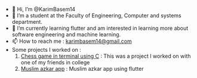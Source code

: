 - 👋 Hi, I’m @KarimBasem14
- 👀 I’m a student at the Faculty of Engineering, Computer and systems department.
- 🌱 I’m currently learning flutter and am interested in learning more about software engineering and machine learning. 
- 📫 How to reach me : karimbasem14@gmail.com
- Some projects I worked on :
    1. [Chess game in terminal using C](https://github.com/MohamedSRadwan/Chess) : This was a project I worked on with one of my friends in college
    2. [Muslim azkar app](https://github.com/KarimBasem14/MuslimAzkarApp) : Muslim azkar app using flutter


<!---
KarimBasem14/KarimBasem14 is a ✨ special ✨ repository because its `README.md` (this file) appears on your GitHub profile.
You can click the Preview link to take a look at your changes.
--->
